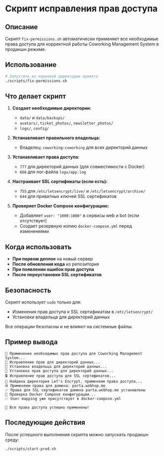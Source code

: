 # Скрипт исправления прав доступа

## Описание

Скрипт `fix-permissions.sh` автоматически применяет все необходимые права доступа для корректной работы Coworking Management System в продакшн режиме.

## Использование

```bash
# Запустить из корневой директории проекта
./scripts/fix-permissions.sh
```

## Что делает скрипт

1. **Создает необходимые директории:**
   - `data/` и `data/backups/`
   - `avatars/`, `ticket_photos/`, `newsletter_photos/`
   - `logs/`, `config/`

2. **Устанавливает правильного владельца:**
   - Владелец: `coworking:coworking` для всех директорий данных

3. **Устанавливает права доступа:**
   - `777` для директорий данных (для совместимости с Docker)
   - `666` для лог-файла `logs/app.log`

4. **Настраивает SSL сертификаты (если есть):**
   - `755` для `/etc/letsencrypt/live/` и `/etc/letsencrypt/archive/`
   - `644` для приватных ключей SSL сертификатов

5. **Проверяет Docker Compose конфигурацию:**
   - Добавляет `user: "1000:1000"` в сервисы web и bot (если отсутствует)
   - Создает резервную копию `docker-compose.yml` перед изменениями

## Когда использовать

- **При первом деплое** на новый сервер
- **После обновления кода** из репозитория
- **При появлении ошибок прав доступа**
- **После переустановки SSL сертификатов**

## Безопасность

Скрипт использует `sudo` только для:
- Изменения прав доступа к SSL сертификатам в `/etc/letsencrypt/`
- Установки владельца для директорий данных

Все операции безопасны и не влияют на системные файлы.

## Пример вывода

```
🔧 Применение необходимых прав доступа для Coworking Management System...
📁 Исправление прав для директорий данных...
👤 Установка владельца для директорий данных...
🔐 Установка прав доступа для директорий данных...
🔒 Исправление прав доступа для SSL сертификатов...
📜 Найдена директория Let's Encrypt, применяем права доступа...
🌐 Применяем права для домена: parta.webhop.me
✅ Права для SSL сертификатов домена parta.webhop.me установлены
🐋 Проверка Docker Compose конфигурации...
✅ User mapping уже присутствует в docker-compose.yml

🎉 Все права доступа успешно применены!
```

## Последующие действия

После успешного выполнения скрипта можно запускать продакшн среду:

```bash
./scripts/start-prod.sh
```

